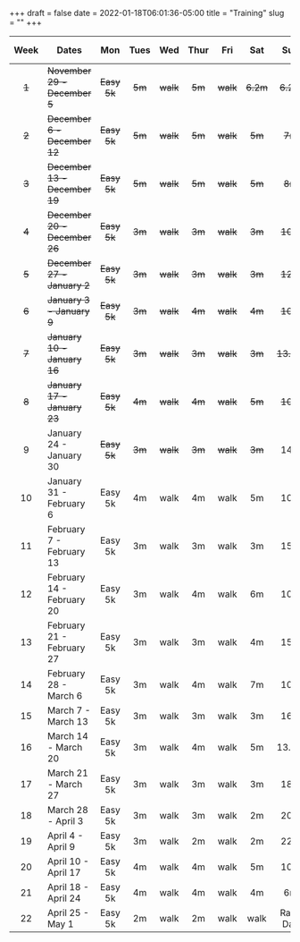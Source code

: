 +++ 
draft = false
date = 2022-01-18T06:01:36-05:00
title = "Training"
slug = "" 
+++

| Week | Dates                        | Mon     | Tues | Wed  | Thur | Fri  | Sat  | Sun      | Total Miles |
|:----:|------------------------------|:-------:|:----:|:----:|:----:|:----:|:----:|:--------:|:-----------:|
| ~~1~~    | ~~November 29 - December  5~~    | ~~Easy 5k~~ |  ~~5m~~  | ~~walk~~ |  ~~5m~~  | ~~walk~~ | ~~6.2m~~ | ~~6.2m~~     |    25.5m    |
| ~~2~~    | ~~December  6 - December 12~~    | ~~Easy 5k~~ |  ~~5m~~  | ~~walk~~ |  ~~5m~~  | ~~walk~~ | ~~5m~~   |  ~~7m~~      |    25.1m    |
| ~~3~~    | ~~December 13 - December 19~~    | ~~Easy 5k~~ |  ~~5m~~  | ~~walk~~ |  ~~5m~~  | ~~walk~~ | ~~5m~~   |  ~~8m~~      |    26.1m    |
| ~~4~~    | ~~December 20 - December 26~~    | ~~Easy 5k~~ |  ~~3m~~  | ~~walk~~ |  ~~3m~~  | ~~walk~~ | ~~3m~~   | ~~10m~~      |    22.1m    |
| ~~5~~    | ~~December 27 - January 2~~      | ~~Easy 5k~~ |  ~~3m~~  | ~~walk~~ |  ~~3m~~  | ~~walk~~ | ~~3m~~   | ~~12m~~      |    24.1m    |
| ~~6~~    | ~~January  3 - January  9~~      | ~~Easy 5k~~ |  ~~3m~~  | ~~walk~~ |  ~~4m~~  | ~~walk~~ | ~~4m~~   | ~~10m~~      |    24.1m    |
| ~~7~~    | ~~January 10 - January 16~~      | ~~Easy 5k~~ |  ~~3m~~  | ~~walk~~ |  ~~3m~~  | ~~walk~~ | ~~3m~~   | ~~13.1m~~    |    25.2m    |
| ~~8~~    | ~~January 17 - January 23~~      | ~~Easy 5k~~ |  ~~4m~~  | ~~walk~~ |  ~~4m~~  | ~~walk~~ | ~~5m~~   | ~~10m~~      |    26.1m    |
| 9    | January 24 - January 30      | ~~Easy 5k~~ |  ~~3m~~  | ~~walk~~ |  ~~3m~~  | ~~walk~~ | ~~3m~~   | 14m      |    26.1m    |
| 10   | January 31 - February 6      | Easy 5k |  4m  | walk |  4m  | walk | 5m   | 10m      |    26.1m    |
| 11   | February  7 - February 13    | Easy 5k |  3m  | walk |  3m  | walk | 3m   | 15m      |    27.1m    |
| 12   | February 14 - February 20    | Easy 5k |  3m  | walk |  4m  | walk | 6m   | 10m      |    28.1m    |
| 13   | February 21 - February 27    | Easy 5k |  3m  | walk |  3m  | walk | 4m   | 15m      |    28.1m    |
| 14   | February 28 - March 6        | Easy 5k |  3m  | walk |  4m  | walk | 7m   | 10m      |    29.1m    |
| 15   | March  7 - March 13          | Easy 5k |  3m  | walk |  3m  | walk | 3m   | 16m      |    28.1m    |
| 16   | March 14 - March 20          | Easy 5k |  3m  | walk |  4m  | walk | 5m   | 13.1m    |    28.2m    |
| 17   | March 21 - March 27          | Easy 5k |  3m  | walk |  3m  | walk | 3m   | 18m      |    30.1m    |
| 18   | March 28 - April  3          | Easy 5k |  3m  | walk |  3m  | walk | 2m   | 20m      |    31.1m    |
| 19   | April  4 - April  9          | Easy 5k |  3m  | walk |  2m  | walk | 2m   | 22m      |    32.1m    |
| 20   | April 10 - April 17          | Easy 5k |  4m  | walk |  4m  | walk | 5m   | 10m      |    26.1m    |
| 21   | April 18 - April 24          | Easy 5k |  4m  | walk |  4m  | walk | 4m   |  6m      |    21.1m    |
| 22   | April 25 - May 1             | Easy 5k |  2m  | walk |  2m  | walk | walk | Race Day |    33.2m    |